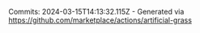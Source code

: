 Commits: 2024-03-15T14:13:32.115Z - Generated via https://github.com/marketplace/actions/artificial-grass
<br>
